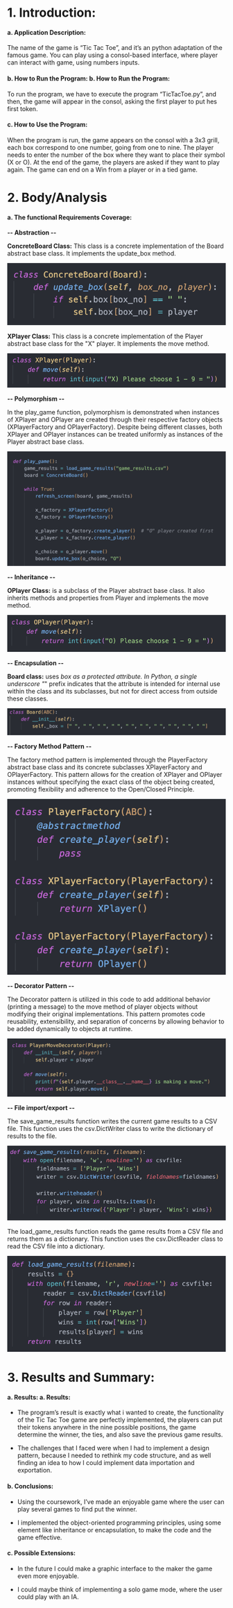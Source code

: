 
# 1. Introduction:

#### a. Application Description:
The name of the game is “Tic Tac Toe”, and it’s an python adaptation of the famous game. 
You can play using a consol-based interface, where player can interact with game, using numbers inputs.

####  b. How to Run the Program:  b. How to Run the Program:
  To run the program, we have to execute the program “TicTacToe.py”, and then, the game will appear in the consol, 
 asking the first player to put hes first token. 

####   c. How to Use the Program:
  When the program is run, the game appears on the consol with a 3x3 grill, each box correspond to one number, going from one to nine. 
  The player needs to enter the number of the box where they want to place their symbol (X or O). At the end of the game, 
  the players are asked if they want to play again. The game can end on a Win from a player or in a tied game.

# 2. Body/Analysis
#### a. The functional Requirements Coverage:
 
**-- Abstraction --** 

**ConcreteBoard Class:** This class is a concrete implementation of the Board abstract base class. It implements the update_box method.

![Alt text](https://raw.githubusercontent.com/P-Mingi/Python-Laboratory/main/Images/abstract-1.png)

**XPlayer Class:** This class is a concrete implementation of the Player abstract base class for the "X" player. It implements the move method.

![Alt text](https://raw.githubusercontent.com/P-Mingi/Python-Laboratory/main/Images/abstract-2.png)

**-- Polymorphism --** 

In the play_game function, polymorphism is demonstrated when instances of XPlayer and OPlayer are created through their respective factory objects (XPlayerFactory and OPlayerFactory). Despite being different classes, both XPlayer and OPlayer instances can be treated uniformly as instances of the Player abstract base class.

![Alt text](https://raw.githubusercontent.com/P-Mingi/Python-Laboratory/main/Images/Polymorphidm.png)

**-- Inheritance --** 

**OPlayer Class:** is a subclass of the Player abstract base class. It also inherits methods and properties from Player and implements the move method.

![Alt text](https://raw.githubusercontent.com/P-Mingi/Python-Laboratory/main/Images/abstract-3.png)

**-- Encapsulation --** 

**Board class:** uses _box as a protected attribute. In Python, a single underscore "_" prefix indicates that the attribute is intended for internal use within the class and its subclasses, but not for direct access from outside these classes.

![Alt text](https://raw.githubusercontent.com/P-Mingi/Python-Laboratory/main/Images/encapsulation.png)

**-- Factory Method Pattern --** 

The factory method pattern is implemented through the PlayerFactory abstract base class and its concrete subclasses XPlayerFactory and OPlayerFactory. This pattern allows for the creation of XPlayer and OPlayer instances without specifying the exact class of the object being created, promoting flexibility and adherence to the Open/Closed Principle.

![Alt text](https://raw.githubusercontent.com/P-Mingi/Python-Laboratory/main/Images/Factory%20method.png)

**-- Decorator Pattern --** 

The Decorator pattern is utilized in this code to add additional behavior (printing a message) to the move method of player objects without modifying their original implementations. This pattern promotes code reusability, extensibility, and separation of concerns by allowing behavior to be added dynamically to objects at runtime.

![Alt text](https://raw.githubusercontent.com/P-Mingi/Python-Laboratory/main/Images/Decorator.png)


**-- File import/export --** 

The save_game_results function writes the current game results to a CSV file. This function uses the csv.DictWriter class to write the dictionary of results to the file.

![Alt text](https://raw.githubusercontent.com/P-Mingi/Python-Laboratory/main/Images/Csv-1.png)

The load_game_results function reads the game results from a CSV file and returns them as a dictionary. This function uses the csv.DictReader class to read the CSV file into a dictionary.

![Alt text](https://raw.githubusercontent.com/P-Mingi/Python-Laboratory/main/Images/Csv-2.png)


# 3. Results and Summary:

####  a. Results:  a. Results:
  - The program’s result is exactly what i wanted to create, the functionality of the Tic Tac Toe game are perfectly implemented, the players can put their tokens anywhere in the nine possible positions, the game determine the winner, the ties, and also save the previous game results. 
  
- The challenges that I faced were when I had to implement a design pattern, because I needed to rethink my code structure, and as well finding an idea to how I could implement data importation and exportation.

####   b. Conclusions:
 -  Using the coursework, I’ve made an enjoyable game where the user can play several games to find put the winner.
 
 - I implemented the object-oriented programming principles, using some element like inheritance or encapsulation, to make the code and the game effective.

####   c. Possible Extensions:
  - In the future I could make a graphic interface to the maker the game even more enjoyable. 
  
-  I could maybe think of implementing a solo game mode, where the user could play with an IA.
